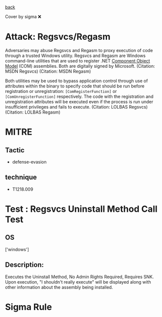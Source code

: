 [back](../index.md)

Cover by sigma :x: 

# Attack: Regsvcs/Regasm

 Adversaries may abuse Regsvcs and Regasm to proxy execution of code through a trusted Windows utility. Regsvcs and Regasm are Windows command-line utilities that are used to register .NET [Component Object Model](https://attack.mitre.org/techniques/T1559/001) (COM) assemblies. Both are digitally signed by Microsoft. (Citation: MSDN Regsvcs) (Citation: MSDN Regasm)

Both utilities may be used to bypass application control through use of attributes within the binary to specify code that should be run before registration or unregistration: <code>[ComRegisterFunction]</code> or <code>[ComUnregisterFunction]</code> respectively. The code with the registration and unregistration attributes will be executed even if the process is run under insufficient privileges and fails to execute. (Citation: LOLBAS Regsvcs)(Citation: LOLBAS Regasm)

# MITRE
## Tactic
  - defense-evasion

## technique
  - T1218.009

# Test : Regsvcs Uninstall Method Call Test

## OS

 ['windows']

## Description:

 Executes the Uninstall Method, No Admin Rights Required, Requires SNK. Upon execution, "I shouldn't really execute" will be displayed
along with other information about the assembly being installed.


# Sigma Rule
